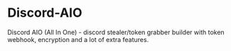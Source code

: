 # Discord-AIO
 Discord AIO (All In One) - discord stealer/token grabber builder with token webhook, encryption and a lot of extra features.
